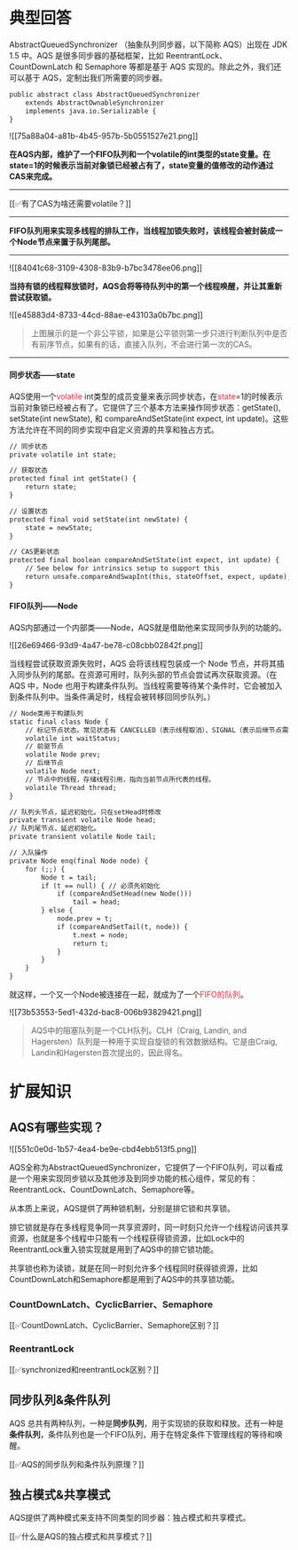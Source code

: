 # 典型回答


AbstractQueuedSynchronizer （抽象队列同步器，以下简称 AQS）出现在 JDK 1.5 中。AQS 是很多同步器的基础框架，比如 ReentrantLock、CountDownLatch 和 Semaphore 等都是基于 AQS 实现的。除此之外，我们还可以基于 AQS，定制出我们所需要的同步器。



```latex
public abstract class AbstractQueuedSynchronizer
    extends AbstractOwnableSynchronizer
    implements java.io.Serializable {
}
```



![[75a88a04-a81b-4b45-957b-5b0551527e21.png]]



**在AQS内部，维护了一个FIFO队列和一个volatile的int类型的state变量。在state=1的时候表示当前对象锁已经被占有了，state变量的值修改的动作通过CAS来完成。**

****

[[✅有了CAS为啥还需要volatile？]]

****

**FIFO队列用来实现多线程的排队工作，当线程加锁失败时，该线程会被封装成一个Node节点来置于队列尾部。**

****

![[84041c68-3109-4308-83b9-b7bc3478ee06.png]]

**当持有锁的线程释放锁时，AQS会将等待队列中的第一个线程唤醒，并让其重新尝试获取锁。**

![[e45883d4-8733-44cd-88ae-e43103a0b7bc.png]]

> 上图展示的是一个非公平锁，如果是公平锁则第一步只进行判断队列中是否有前序节点，如果有的话，直接入队列，不会进行第一次的CAS。
>

****

#### 同步状态——state


AQS使用一个<font style="color:#DF2A3F;">volatile</font> int类型的成员变量来表示同步状态，在<font style="color:#DF2A3F;">state</font>=1的时候表示当前对象锁已经被占有了。它提供了三个基本方法来操作同步状态：getState(), setState(int newState), 和 compareAndSetState(int expect, int update)。这些方法允许在不同的同步实现中自定义资源的共享和独占方式。



```latex
// 同步状态
private volatile int state;

// 获取状态
protected final int getState() {
    return state;
}

// 设置状态
protected final void setState(int newState) {
    state = newState;
}

// CAS更新状态
protected final boolean compareAndSetState(int expect, int update) {
    // See below for intrinsics setup to support this
    return unsafe.compareAndSwapInt(this, stateOffset, expect, update);
}
```



#### FIFO队列——Node


AQS内部通过一个内部类——Node，AQS就是借助他来实现同步队列的功能的。



![[26e69466-93d9-4a47-be78-c08cbb02842f.png]]



当线程尝试获取资源失败时，AQS 会将该线程包装成一个 Node 节点，并将其插入同步队列的尾部。在资源可用时，队列头部的节点会尝试再次获取资源。（在 AQS 中，Node 也用于构建条件队列。当线程需要等待某个条件时，它会被加入到条件队列中。当条件满足时，线程会被转移回同步队列。）



```latex
// Node类用于构建队列
static final class Node {
    // 标记节点状态。常见状态有 CANCELLED（表示线程取消）、SIGNAL（表示后继节点需要运行）、CONDITION（表示节点在条件队列中）等。
    volatile int waitStatus;
    // 前驱节点
    volatile Node prev;
    // 后继节点
    volatile Node next;
    // 节点中的线程，存储线程引用，指向当前节点所代表的线程。
    volatile Thread thread;
}

// 队列头节点，延迟初始化。只在setHead时修改
private transient volatile Node head;
// 队列尾节点，延迟初始化。
private transient volatile Node tail;

// 入队操作
private Node enq(final Node node) {
    for (;;) {
        Node t = tail;
        if (t == null) { // 必须先初始化
            if (compareAndSetHead(new Node()))
                tail = head;
        } else {
            node.prev = t;
            if (compareAndSetTail(t, node)) {
                t.next = node;
                return t;
            }
        }
    }
}
```



就这样，一个又一个Node被连接在一起，就成为了一个<font style="color:#DF2A3F;">FIFO的队列</font>。



![[73b53553-5ed1-432d-bac8-006b93829421.png]]



> AQS中的阻塞队列是一个CLH队列。CLH（Craig, Landin, and Hagersten）队列是一种用于实现自旋锁的有效数据结构。它是由Craig, Landin和Hagersten首次提出的，因此得名。
>



# 扩展知识
## AQS有哪些实现？


![[551c0e0d-1b57-4ea4-be9e-cbd4ebb513f5.png]]



AQS全称为AbstractQueuedSynchronizer，它提供了一个FIFO队列，可以看成是一个用来实现同步锁以及其他涉及到同步功能的核心组件，常见的有：ReentrantLock、CountDownLatch、Semaphore等。



从本质上来说，AQS提供了两种锁机制，分别是排它锁和共享锁。



排它锁就是存在多线程竞争同一共享资源时，同一时刻只允许一个线程访问该共享资源，也就是多个线程中只能有一个线程获得锁资源，比如Lock中的ReentrantLock重入锁实现就是用到了AQS中的排它锁功能。



共享锁也称为读锁，就是在同一时刻允许多个线程同时获得锁资源，比如CountDownLatch和Semaphore都是用到了AQS中的共享锁功能。



### **<font style="color:rgb(38, 38, 38);">CountDownLatch、CyclicBarrier、Semaphore</font>**


[[✅CountDownLatch、CyclicBarrier、Semaphore区别？]]

### ReentrantLock


[[✅synchronized和reentrantLock区别？]]



## 同步队列&条件队列


AQS 总共有两种队列，一种是**同步队列**，用于实现锁的获取和释放。还有一种是**条件队列**，条件队列也是一个FIFO队列，用于在特定条件下管理线程的等待和唤醒。



[[✅AQS的同步队列和条件队列原理？]]

## 独占模式&共享模式


AQS提供了两种模式来支持不同类型的同步器：独占模式和共享模式。



[[✅什么是AQS的独占模式和共享模式？]]

